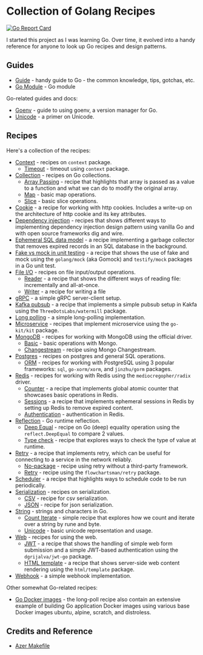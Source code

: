 # Collection of Golang Recipes

[![Go Report Card](https://goreportcard.com/badge/github.com/cybersamx/go-recipes)](https://goreportcard.com/report/github.com/cybersamx/go-recipes)

I started this project as I was learning Go. Over time, it evolved into a handy reference for anyone to look up Go recipes and design patterns.

## Guides

* [Guide](docs/guide.md) - handy guide to Go - the common knowledge, tips, gotchas, etc.
* [Go Module](docs/module.md) - Go module

Go-related guides and docs:

* [Goenv](docs/goenv.md) - guide to using goenv, a version manager for Go.
* [Unicode](docs/unicode.md) - a primer on Unicode.

## Recipes

Here's a collection of the recipes:

* [Context](context) - recipes on `context` package.
  * [Timeout](context/timeout) - timeout using `context` package.
* [Collection](collection) - recipes on Go collections.
  * [Array Passing](collection/array-passing) - recipe that highlights that array is passed as a value to a function and what we can do to modify the original array.
  * [Map](collection/map) - basic map operations.
  * [Slice](collection/slice) - basic slice operations.
* [Cookie](cookie) - a recipe for working with http cookies. Includes a write-up on the architecture of http cookie and its key attributes.
* [Dependency injection](di) - recipes that shows different ways to implementing dependency injection design pattern using vanilla Go and with open source frameworks dig and wire.
* [Ephemeral SQL data model](ephemeral-sql-data) - a recipe implementing a garbage collector that removes expired records in an SQL database in the background.
* [Fake vs mock in unit testing](fake-mock) - a recipe that shows the use of fake and mock using the `golang/mock` (aka Gomock) and `testify/mock` packages in a Go unit test.
* [File I/O](io) - recipes on file input/output operations.
  * [Reader](reader) - a recipe that shows the different ways of reading file: incrementally and all-at-once.
  * [Writer](writer) - a recipe for writing a file
* [gRPC](grpc) - a simple gRPC server-client setup.
* [Kafka pubsub](kafka-pubsub) - a recipe that implements a simple pubsub setup in Kakfa using the `ThreeDotsLabs/watermill` package.
* [Long polling](long-poll) - a simple long-polling implementation.
* [Microservice](microservice) - recipes that implement microservice using the `go-kit/kit` package.
* [MongoDB](mongo) - recipes for working with MongoDB using the official driver.
  * [Basic](mongo/simple) - basic operations with Mongo.
  * [Changestream](mongo/change-stream) - recipe using Mongo Changestream.
* [Postgres](postgres) - recipes on postgres and general SQL operations.
  * [ORM](postgres/orm-sql) - recipes for working with PostgreSQL using 3 popular frameworks: `sql`, `go-xorm/xorm`, and `jinzhu/gorm` packages.
* [Redis](redis) - recipes for working with Redis using the `mediocregopher/radix` driver.
  * [Counter](redis/counter) - a recipe that implements global atomic counter that showcases basic operations in Redis.
  * [Sessions](redis/sessions) - a recipe that implements ephemeral sessions in Redis by setting up Redis to remove expired content.
  * [Authentication](auth) - authentication in Redis.
* [Reflection](reflect) - Go runtime reflection.
  * [Deep Equal](equality) - recipe on Go (deep) equality operation using the `reflect.DeepEqual` to compare 2 values.
  * [Type check](typecheck) - recipe that explores ways to check the type of value at runtime.
* [Retry](retry) - a recipe that implements retry, which can be useful for connecting to a service in the network reliably.
  * [No-package](retry/no-package) - recipe using retry without a third-party framework.
  * [Retry](retry/retry) - recipe using the `flowchartsman/retry` package.
* [Scheduler](scheduler) - a recipe that highlights ways to schedule code to be run periodically.
* [Serialization](serialization) - recipes on serialization.
  * [CSV](serialization/csv) - recipe for csv serialization.
  * [JSON](serialization/json) - recipe for json serialization.
* [String](string) - strings and characters in Go.
  * [Count Iterate](string/count-iterate) - simple recipe that explores how we count and iterate over a string by rune and byte.
  * [Unicode](string/unicode) - basic unicode representation and usage.
* [Web](web) - recipes for using the web.
  * [JWT](web/jwt) - a recipe that shows the handling of simple web form submission and a simple JWT-based authentication using the `dgrijalva/jwt-go` package.
  * [HTML template](web/html-template) - a recipe that shows server-side web content rendering using the `html/template` package.
* [Webhook](webhook) - a simple webhook implementation.

Other somewhat Go-related recipes:

* [Go Docker images](long-poll) - the long-poll recipe also contain an extensive example of building Go application Docker images using various base Docker images ubuntu, alpine, scratch, and distroless.

## Credits and Reference

* [Azer Makefile](https://github.com/azer/go-makefile-example/blob/master/Makefile)
